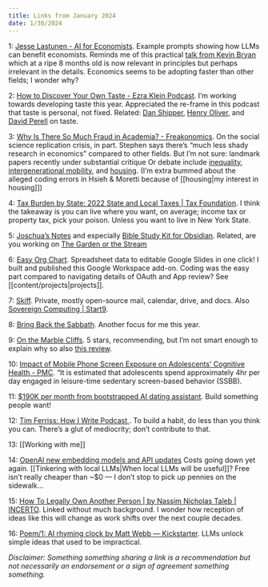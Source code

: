 ```yaml
---
title: Links from January 2024
date: 1/30/2024
---
```


1: [Jesse Lastunen - AI for Economists](https://sites.google.com/view/lastunen/ai-for-economists). Example prompts showing how LLMs can benefit economists. Reminds me of this practical [talk from Kevin Bryan](https://www.youtube.com/watch?v=LJGQjozWr0E) which at a ripe 8 months old is now relevant in principles but perhaps irrelevant in the details. Economics seems to be adopting faster than other fields; I wonder why? 

2: [How to Discover Your Own Taste - Ezra Klein Podcast](https://www.nytimes.com/2024/01/09/opinion/ezra-klein-podcast-kyle-chayka.html). I’m working towards developing taste this year. Appreciated the re-frame in this podcast that taste is personal, not fixed. Related: [Dan Shipper](https://every.to/chain-of-thought/the-knowledge-economy-is-over-welcome-to-the-allocation-economy), [Henry Oliver](https://www.commonreader.co.uk/p/how-to-have-good-taste), and [David Perell](https://perell.com/essay/annual-review-2022/) on taste. 

3: [Why Is There So Much Fraud in Academia? - Freakonomics](https://freakonomics.com/podcast/why-is-there-so-much-fraud-in-academia/). On the social science replication crisis, in part. Stephen says there’s “much less shady research in economics” compared to other fields. But I’m not sure: landmark papers recently under substantial critique Or debate include  [inequality](https://www.city-journal.org/article/thomas-pikettys-motte-and-bailey/), [intergenerational mobility](https://marginalrevolution.com/marginalrevolution/2023/11/perhaps-intergenerational-mobility-has-not-declined-in-the-united-states-after-all.html), and [housing](https://marketurbanism.com/2023/11/13/an-autopsy-of-hsieh-moretti-2019/). (I’m extra bummed about the alleged coding errors in Hsieh & Moretti because of [[housing|my interest in housing]])

4: [Tax Burden by State: 2022 State and Local Taxes | Tax Foundation](https://taxfoundation.org/data/all/state/tax-burden-by-state-2022/). I think the takeaway is you can live where you want, on average; income tax or property tax, pick your poison. Unless you want to live in New York State.

5: [Joschua’s Notes](https://notes.joschua.io) and especially [Bible Study Kit for Obsidian](https://notes.joschua.io/eRfus12eKKP8TRELSeFaD2). Related, are you working on [The Garden or the Stream](https://hapgood.us/2015/10/17/the-garden-and-the-stream-a-technopastoral/? )

6: [Easy Org Chart](https://www.easyorgchart.xyz). Spreadsheet data to editable Google Slides in one click! I built and published this Google Workspace add-on. Coding was the easy part compared to navigating details of OAuth and App review? See [[content/projects|projects]].

7: [Skiff](https://skiff.com). Private, mostly open-source mail, calendar, drive, and docs. Also [Sovereign Computing | Start9](https://start9.com). 

8: [Bring Back the Sabbath](https://thezvi.wordpress.com/2017/10/07/bring-back-the-sabbath/). Another focus for me this year. 

9: [On the Marble Cliffs](https://www.goodreads.com/book/show/61149811). 5 stars, recommending, but I’m not smart enough to explain why so also [this review](https://regressstudies.substack.com/p/young-lords-and-their-traces). 

10: [Impact of Mobile Phone Screen Exposure on Adolescents’ Cognitive Health - PMC](https://www.ncbi.nlm.nih.gov/pmc/articles/PMC9566493/). “It is estimated that adolescents spend approximately 4hr per day engaged in leisure-time sedentary screen-based behavior (SSBB). 

11: [$190K per month from bootstrapped AI dating assistant](https://x.com/debarghya_das/status/1748014098967912456). Build something people want!

12: [Tim Ferriss: How I Write Podcast ](https://open.spotify.com/episode/0rSsKBHt1g9z1ajkCgM5A1?si=bJj5bR9ORjWh8k-zuNyybA). To build a habit, do less than you think you can. There’s a glut of mediocrity; don’t contribute to that. 

13: [[Working with me]]

14: [OpenAI new embedding models and API updates](https://openai.com/blog/new-embedding-models-and-api-updates) Costs going down yet again. [[Tinkering with local LLMs|When local LLMs will be useful]]? Free isn’t really cheaper than ~$0 — I don’t stop to pick up pennies on the sidewalk... 

15: [How To Legally Own Another Person | by Nassim Nicholas Taleb | INCERTO](https://medium.com/incerto/how-to-legally-own-another-person-4145a1802bf6). Linked without much background. I wonder how reception of ideas like this will change as work shifts over the next couple decades. 

16: [Poem/1: AI rhyming clock by Matt Webb — Kickstarter](https://www.kickstarter.com/projects/genmon/poem-1-the-ai-poetry-clock). LLMs unlock simple ideas that used to be impractical. 


*Disclaimer: Something something sharing a link is a recommendation but not necessarily an endorsement or a sign of agreement something something.*